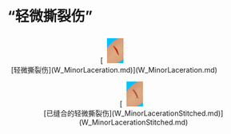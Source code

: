 # “轻微撕裂伤”  
<div style="display:table"><div style="display:inline-block;padding:7px;margin:7px;border-left:none;border-right:none;text-align:center;min-width:150px;min-height:0px;margin: auto;"><div style="text-align:center;">[<div style="width:50px;display:inline-block;text-align:center"><img decoding="async" src="../wiki/Sprite/LacerationMinor.png" href="a.md" style="max-width:50px;max-height:50px;"></div><br>[轻微撕裂伤](W_MinorLaceration.md)](W_MinorLaceration.md)</div></div><div style="display:inline-block;padding:7px;margin:7px;border-left:none;border-right:none;text-align:center;min-width:150px;min-height:0px;margin: auto;"><div style="text-align:center;">[<div style="width:50px;display:inline-block;text-align:center"><img decoding="async" src="../wiki/Sprite/LacerationMinorStitched.png" href="a.md" style="max-width:50px;max-height:50px;"></div><br>[已缝合的轻微撕裂伤](W_MinorLacerationStitched.md)](W_MinorLacerationStitched.md)</div></div></div>  
  
